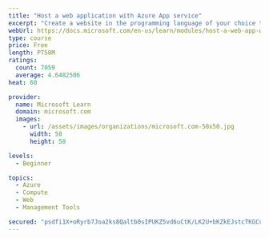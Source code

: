 ```yaml
---
title: "Host a web application with Azure App service"
excerpt: "Create a website in the programming language of your choice through the hosted web app platform in Azure App Service."
webUrl: https://docs.microsoft.com/en-us/learn/modules/host-a-web-app-with-azure-app-service/
type: course
price: Free
length: PT58M
ratings:
  count: 7059
  average: 4.6482506
heat: 60

provider:
  name: Microsoft Learn
  domain: microsoft.com
  images:
    - url: /assets/images/organizations/microsoft.com-50x50.jpg
      width: 50
      height: 50

levels:
  - Beginner

topics:
  - Azure
  - Compute
  - Web
  - Management Tools

secured: "psdfi1X+oRyrb7Joa2ks8Qaltb0sIPUKZ5vd6uCtK/LK2U+bKZkEJstcTKGCuA19M+JqqF5WChW7kPtepXSNgtmxIMtUB624BqlYPG4fLDbd7WRAZ+0w84F3Al3I+GnFMgDHmgJgm16aja9mnROFbWMevFrCYi4WpiSuEtElG6cs07NVuNsL34FkoXc12kor6X5A+PorekXNb900YliHK7mDi8ilucN8a6oD7Bi0I+hzvVqKCU5VUAiMnwtjsyxeNQV5DCEj+uc3mBPL9XKdZEli3OWm3xajTsttc0XzHzXGmW3TI3HbCixskwLNUHaRVg9yeu5meE3uF1QCFeiKs4vaEJoZ+uIAeCWXL1ZHD/+A2pIk3V3rDJqeOKtMVjvRHobmG9eX2Ot0m5mYdZyv3EqzXbm5OdWV4mZUTxPXQxg=;qAjol9YxfX+q5jhHLFNwMQ=="
---
```


